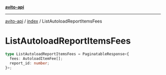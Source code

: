 [**avito-api**](../../README.md)

***

[avito-api](../../README.md) / [index](../README.md) / ListAutoloadReportItemsFees

# ListAutoloadReportItemsFees

```ts
type ListAutoloadReportItemsFees = PaginatableResponse<{
  fees: AutoloadItemFee[];
  report_id: number;
}>;
```
